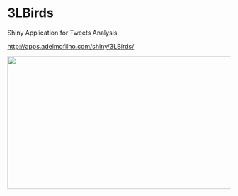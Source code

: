 # 3LBirds
Shiny Application for Tweets Analysis

http://apps.adelmofilho.com/shiny/3LBirds/


<p align="center">
  <img width="860" height="300" src="https://i.imgur.com/UwONiyR.png">
</p>
